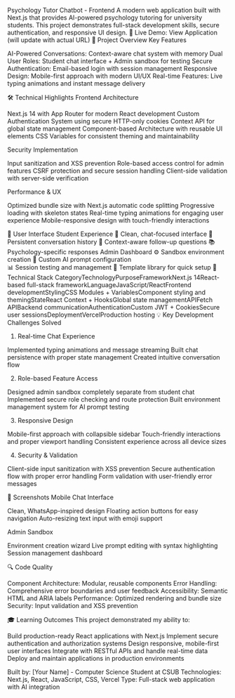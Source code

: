Psychology Tutor Chatbot - Frontend
A modern web application built with Next.js that provides AI-powered psychology tutoring for university students. This project demonstrates full-stack development skills, secure authentication, and responsive UI design.
🔗 Live Demo: View Application (will update with actual URL)
🎯 Project Overview
Key Features

AI-Powered Conversations: Context-aware chat system with memory
Dual User Roles: Student chat interface + Admin sandbox for testing
Secure Authentication: Email-based login with session management
Responsive Design: Mobile-first approach with modern UI/UX
Real-time Features: Live typing animations and instant message delivery

🛠️ Technical Highlights
Frontend Architecture

Next.js 14 with App Router for modern React development
Custom Authentication System using secure HTTP-only cookies
Context API for global state management
Component-based Architecture with reusable UI elements
CSS Variables for consistent theming and maintainability

Security Implementation

Input sanitization and XSS prevention
Role-based access control for admin features
CSRF protection and secure session handling
Client-side validation with server-side verification

Performance & UX

Optimized bundle size with Next.js automatic code splitting
Progressive loading with skeleton states
Real-time typing animations for engaging user experience
Mobile-responsive design with touch-friendly interactions

🎨 User Interface
Student Experience
📱 Clean, chat-focused interface
💬 Persistent conversation history
🔄 Context-aware follow-up questions
📚 Psychology-specific responses
Admin Dashboard
⚙️ Sandbox environment creation
🔧 Custom AI prompt configuration  
📊 Session testing and management
📝 Template library for quick setup
🚀 Technical Stack
CategoryTechnologyPurposeFrameworkNext.js 14React-based full-stack frameworkLanguageJavaScript/ReactFrontend developmentStylingCSS Modules + VariablesComponent styling and themingStateReact Context + HooksGlobal state managementAPIFetch APIBackend communicationAuthenticationCustom JWT + CookiesSecure user sessionsDeploymentVercelProduction hosting
💡 Key Development Challenges Solved
1. Real-time Chat Experience

Implemented typing animations and message streaming
Built chat persistence with proper state management
Created intuitive conversation flow

2. Role-based Feature Access

Designed admin sandbox completely separate from student chat
Implemented secure role checking and route protection
Built environment management system for AI prompt testing

3. Responsive Design

Mobile-first approach with collapsible sidebar
Touch-friendly interactions and proper viewport handling
Consistent experience across all device sizes

4. Security & Validation

Client-side input sanitization with XSS prevention
Secure authentication flow with proper error handling
Form validation with user-friendly error messages

📱 Screenshots
Mobile Chat Interface

Clean, WhatsApp-inspired design
Floating action buttons for easy navigation
Auto-resizing text input with emoji support

Admin Sandbox

Environment creation wizard
Live prompt editing with syntax highlighting
Session management dashboard

🔍 Code Quality

Component Architecture: Modular, reusable components
Error Handling: Comprehensive error boundaries and user feedback
Accessibility: Semantic HTML and ARIA labels
Performance: Optimized rendering and bundle size
Security: Input validation and XSS prevention

🎓 Learning Outcomes
This project demonstrated my ability to:

Build production-ready React applications with Next.js
Implement secure authentication and authorization systems
Design responsive, mobile-first user interfaces
Integrate with RESTful APIs and handle real-time data
Deploy and maintain applications in production environments


Built by: [Your Name] - Computer Science Student at CSUB
Technologies: Next.js, React, JavaScript, CSS, Vercel
Type: Full-stack web application with AI integration
